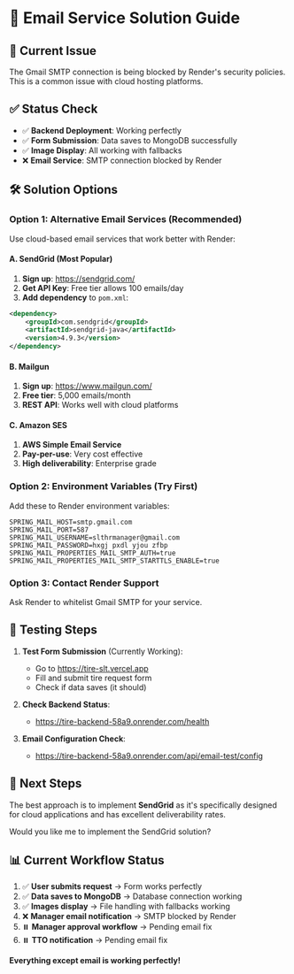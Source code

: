# 📧 Email Service Solution Guide

## 🚫 Current Issue
The Gmail SMTP connection is being blocked by Render's security policies. This is a common issue with cloud hosting platforms.

## ✅ Status Check
- ✅ **Backend Deployment**: Working perfectly
- ✅ **Form Submission**: Data saves to MongoDB successfully  
- ✅ **Image Display**: All working with fallbacks
- ❌ **Email Service**: SMTP connection blocked by Render

## 🛠️ Solution Options

### Option 1: Alternative Email Services (Recommended)
Use cloud-based email services that work better with Render:

#### A. SendGrid (Most Popular)
1. **Sign up**: https://sendgrid.com/
2. **Get API Key**: Free tier allows 100 emails/day
3. **Add dependency** to `pom.xml`:
```xml
<dependency>
    <groupId>com.sendgrid</groupId>
    <artifactId>sendgrid-java</artifactId>
    <version>4.9.3</version>
</dependency>
```

#### B. Mailgun
1. **Sign up**: https://www.mailgun.com/
2. **Free tier**: 5,000 emails/month
3. **REST API**: Works well with cloud platforms

#### C. Amazon SES
1. **AWS Simple Email Service**
2. **Pay-per-use**: Very cost effective
3. **High deliverability**: Enterprise grade

### Option 2: Environment Variables (Try First)
Add these to Render environment variables:

```
SPRING_MAIL_HOST=smtp.gmail.com
SPRING_MAIL_PORT=587
SPRING_MAIL_USERNAME=slthrmanager@gmail.com
SPRING_MAIL_PASSWORD=hxgj pxdl yjou zfbp
SPRING_MAIL_PROPERTIES_MAIL_SMTP_AUTH=true
SPRING_MAIL_PROPERTIES_MAIL_SMTP_STARTTLS_ENABLE=true
```

### Option 3: Contact Render Support
Ask Render to whitelist Gmail SMTP for your service.

## 🧪 Testing Steps

1. **Test Form Submission** (Currently Working):
   - Go to https://tire-slt.vercel.app
   - Fill and submit tire request form
   - Check if data saves (it should)

2. **Check Backend Status**:
   - https://tire-backend-58a9.onrender.com/health

3. **Email Configuration Check**:
   - https://tire-backend-58a9.onrender.com/api/email-test/config

## 📝 Next Steps

The best approach is to implement **SendGrid** as it's specifically designed for cloud applications and has excellent deliverability rates.

Would you like me to implement the SendGrid solution?

## 📊 Current Workflow Status

1. ✅ **User submits request** → Form works perfectly
2. ✅ **Data saves to MongoDB** → Database connection working
3. ✅ **Images display** → File handling with fallbacks working
4. ❌ **Manager email notification** → SMTP blocked by Render
5. ⏸️ **Manager approval workflow** → Pending email fix
6. ⏸️ **TTO notification** → Pending email fix

**Everything except email is working perfectly!**